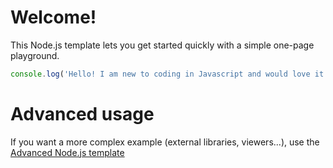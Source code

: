 # Welcome!

This Node.js template lets you get started quickly with a simple one-page playground.

```javascript runnable
console.log('Hello! I am new to coding in Javascript and would love it if other people learn with me.');
```

# Advanced usage

If you want a more complex example (external libraries, viewers...), use the [Advanced Node.js template](https://tech.io/select-repo/442)
